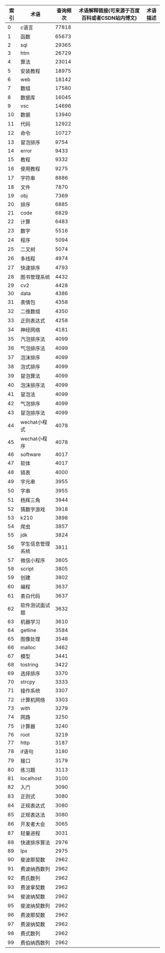 | 索引 | 术语        | 查询频次  | 术语解释链接(可来源于百度百科或者CSDN站内博文) | 术语描述 |
| -- | --------- | ----- | -------------------------- | ---- |
| 0  | c语言       | 77818 |                            |      |
| 1  | 函数        | 65673 |                            |      |
| 2  | sql       | 29365 |                            |      |
| 3  | htm       | 26729 |                            |      |
| 4  | 算法        | 23014 |                            |      |
| 5  | 安装教程      | 18975 |                            |      |
| 6  | web       | 18142 |                            |      |
| 7  | 数组        | 17580 |                            |      |
| 8  | 数据库       | 16045 |                            |      |
| 9  | vsc       | 14696 |                            |      |
| 10 | 数据        | 13940 |                            |      |
| 11 | 代码        | 12922 |                            |      |
| 12 | 命令        | 10727 |                            |      |
| 13 | 冒泡排序      | 9754  |                            |      |
| 14 | error     | 9433  |                            |      |
| 15 | 教程        | 9332  |                            |      |
| 16 | 使用教程      | 9275  |                            |      |
| 17 | 字符串       | 8886  |                            |      |
| 18 | 文件        | 7870  |                            |      |
| 19 | obj       | 7369  |                            |      |
| 20 | 排序        | 6885  |                            |      |
| 21 | code      | 6829  |                            |      |
| 22 | 计算        | 6483  |                            |      |
| 23 | 数字        | 5516  |                            |      |
| 24 | 程序        | 5094  |                            |      |
| 25 | 二叉树       | 5074  |                            |      |
| 26 | 多线程       | 4974  |                            |      |
| 27 | 快速排序      | 4793  |                            |      |
| 28 | 图书管理系统    | 4432  |                            |      |
| 29 | cv2       | 4428  |                            |      |
| 30 | data      | 4386  |                            |      |
| 31 | 表情包       | 4358  |                            |      |
| 32 | 二维数组      | 4350  |                            |      |
| 33 | 正则表达式     | 4258  |                            |      |
| 34 | 神经网络      | 4181  |                            |      |
| 35 | 汽泡排序法     | 4099  |                            |      |
| 36 | 气泡排序法     | 4099  |                            |      |
| 37 | 泡沫排序      | 4099  |                            |      |
| 38 | 泡式排序      | 4099  |                            |      |
| 39 | 冒泡算法      | 4099  |                            |      |
| 40 | 泡沫排序法     | 4099  |                            |      |
| 41 | 冒泡法       | 4099  |                            |      |
| 42 | 气泡排序      | 4099  |                            |      |
| 43 | 冒泡排序法     | 4099  |                            |      |
| 44 | wechat小程式 | 4078  |                            |      |
| 45 | wechat小程序 | 4078  |                            |      |
| 46 | software  | 4017  |                            |      |
| 47 | 软体        | 4017  |                            |      |
| 48 | 链表        | 4000  |                            |      |
| 49 | 字元串       | 3955  |                            |      |
| 50 | 字串        | 3955  |                            |      |
| 51 | 杨辉三角      | 3944  |                            |      |
| 52 | 猜数字游戏     | 3918  |                            |      |
| 53 | k210      | 3898  |                            |      |
| 54 | 爬虫        | 3857  |                            |      |
| 55 | jdk       | 3824  |                            |      |
| 56 | 学生信息管理系统  | 3811  |                            |      |
| 57 | 微信小程序     | 3805  |                            |      |
| 58 | script    | 3805  |                            |      |
| 59 | 创建        | 3802  |                            |      |
| 60 | 编程        | 3637  |                            |      |
| 61 | 表白代码      | 3637  |                            |      |
| 62 | 软件测试面试题   | 3632  |                            |      |
| 63 | 机器学习      | 3610  |                            |      |
| 64 | getline   | 3584  |                            |      |
| 65 | 图像处理      | 3548  |                            |      |
| 66 | malloc    | 3462  |                            |      |
| 67 | 模型        | 3441  |                            |      |
| 68 | tostring  | 3422  |                            |      |
| 69 | 选择排序      | 3370  |                            |      |
| 70 | strcpy    | 3333  |                            |      |
| 71 | 操作系统      | 3307  |                            |      |
| 72 | 计算机网络     | 3303  |                            |      |
| 73 | with      | 3279  |                            |      |
| 74 | 网路        | 3250  |                            |      |
| 75 | 计算器       | 3240  |                            |      |
| 76 | root      | 3219  |                            |      |
| 77 | http      | 3187  |                            |      |
| 78 | if语句      | 3180  |                            |      |
| 79 | 接口        | 3179  |                            |      |
| 80 | 练习题       | 3113  |                            |      |
| 81 | localhost | 3100  |                            |      |
| 82 | 入门        | 3090  |                            |      |
| 83 | 正则式       | 3080  |                            |      |
| 84 | 正规表达式     | 3080  |                            |      |
| 85 | 正规表达法     | 3080  |                            |      |
| 86 | 开发者大会     | 3065  |                            |      |
| 87 | 轻量进程      | 3031  |                            |      |
| 88 | 快速排序算法    | 2976  |                            |      |
| 89 | lpx       | 2975  |                            |      |
| 90 | 斐波那契数     | 2962  |                            |      |
| 91 | 费波纳西数列    | 2962  |                            |      |
| 92 | 费氏数列      | 2962  |                            |      |
| 93 | 费波拿契数     | 2962  |                            |      |
| 94 | 斐波纳契数     | 2962  |                            |      |
| 95 | 斐波纳契数列    | 2962  |                            |      |
| 96 | 费波那契数     | 2962  |                            |      |
| 97 | 费波纳契数     | 2962  |                            |      |
| 98 | 费式数列      | 2962  |                            |      |
| 99 | 费伯纳西数列    | 2962  |                            |      |

